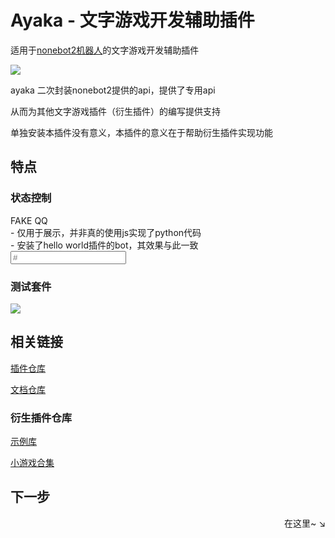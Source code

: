 # Ayaka - 文字游戏开发辅助插件

适用于[nonebot2机器人](https://github.com/nonebot/nonebot2)的文字游戏开发辅助插件 

<img src="https://img.shields.io/badge/python-3.8%2B-blue">

ayaka 二次封装nonebot2提供的api，提供了专用api

从而为其他文字游戏插件（衍生插件）的编写提供支持

单独安装本插件没有意义，本插件的意义在于帮助衍生插件实现功能

## 特点

### 状态控制

<div id="fake-qq">
    <div>
        <div class="screen">
            <div class="message">FAKE QQ</div>
            <div class="message">- 仅用于展示，并非真的使用js实现了python代码</div>
            <div class="message">- 安装了hello world插件的bot，其效果与此一致</div>
        </div>
        <input placeholder="#">
    </div>
    <div class="command-list"></div>
</div>


### 测试套件

<img src="../5.gif">


## 相关链接

[插件仓库](https://github.com/bridgeL/nonebot-plugin-ayaka)

[文档仓库](https://github.com/bridgeL/ayaka_doc) 

### 衍生插件仓库

[示例库](https://github.com/bridgeL/ayaka_plugins)

[小游戏合集](https://github.com/bridgeL/nonebot-plugin-ayaka-games)

## 下一步

<div align="right">
    在这里~ ↘
</div>
